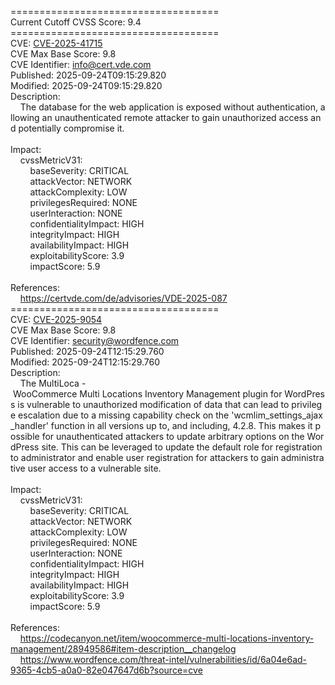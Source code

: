 ====================================<br>Current&nbsp;Cutoff&nbsp;CVSS&nbsp;Score:&nbsp;9.4<br>====================================<br>CVE:&nbsp;<a href="https://nvd.nist.gov/vuln/detail/CVE-2025-41715">CVE-2025-41715</a><br>CVE&nbsp;Max&nbsp;Base&nbsp;Score:&nbsp;9.8<br>CVE&nbsp;Identifier:&nbsp;info@cert.vde.com<br>Published:&nbsp;2025-09-24T09:15:29.820<br>Modified:&nbsp;2025-09-24T09:15:29.820<br>Description:&nbsp;<br>&nbsp;&nbsp;&nbsp;&nbsp;The&nbsp;database&nbsp;for&nbsp;the&nbsp;web&nbsp;application&nbsp;is&nbsp;exposed&nbsp;without&nbsp;authentication,&nbsp;allowing&nbsp;an&nbsp;unauthenticated&nbsp;remote&nbsp;attacker&nbsp;to&nbsp;gain&nbsp;unauthorized&nbsp;access&nbsp;and&nbsp;potentially&nbsp;compromise&nbsp;it.<br><br>Impact:<br>&nbsp;&nbsp;&nbsp;&nbsp;cvssMetricV31:<br>&nbsp;&nbsp;&nbsp;&nbsp;&nbsp;&nbsp;&nbsp;&nbsp;baseSeverity:&nbsp;CRITICAL<br>&nbsp;&nbsp;&nbsp;&nbsp;&nbsp;&nbsp;&nbsp;&nbsp;attackVector:&nbsp;NETWORK<br>&nbsp;&nbsp;&nbsp;&nbsp;&nbsp;&nbsp;&nbsp;&nbsp;attackComplexity:&nbsp;LOW<br>&nbsp;&nbsp;&nbsp;&nbsp;&nbsp;&nbsp;&nbsp;&nbsp;privilegesRequired:&nbsp;NONE<br>&nbsp;&nbsp;&nbsp;&nbsp;&nbsp;&nbsp;&nbsp;&nbsp;userInteraction:&nbsp;NONE<br>&nbsp;&nbsp;&nbsp;&nbsp;&nbsp;&nbsp;&nbsp;&nbsp;confidentialityImpact:&nbsp;HIGH<br>&nbsp;&nbsp;&nbsp;&nbsp;&nbsp;&nbsp;&nbsp;&nbsp;integrityImpact:&nbsp;HIGH<br>&nbsp;&nbsp;&nbsp;&nbsp;&nbsp;&nbsp;&nbsp;&nbsp;availabilityImpact:&nbsp;HIGH<br>&nbsp;&nbsp;&nbsp;&nbsp;&nbsp;&nbsp;&nbsp;&nbsp;exploitabilityScore:&nbsp;3.9<br>&nbsp;&nbsp;&nbsp;&nbsp;&nbsp;&nbsp;&nbsp;&nbsp;impactScore:&nbsp;5.9<br><br>References:&nbsp;<br>&nbsp;&nbsp;&nbsp;&nbsp;https://certvde.com/de/advisories/VDE-2025-087<br>====================================<br>CVE:&nbsp;<a href="https://nvd.nist.gov/vuln/detail/CVE-2025-9054">CVE-2025-9054</a><br>CVE&nbsp;Max&nbsp;Base&nbsp;Score:&nbsp;9.8<br>CVE&nbsp;Identifier:&nbsp;security@wordfence.com<br>Published:&nbsp;2025-09-24T12:15:29.760<br>Modified:&nbsp;2025-09-24T12:15:29.760<br>Description:&nbsp;<br>&nbsp;&nbsp;&nbsp;&nbsp;The&nbsp;MultiLoca&nbsp;-&nbsp;WooCommerce&nbsp;Multi&nbsp;Locations&nbsp;Inventory&nbsp;Management&nbsp;plugin&nbsp;for&nbsp;WordPress&nbsp;is&nbsp;vulnerable&nbsp;to&nbsp;unauthorized&nbsp;modification&nbsp;of&nbsp;data&nbsp;that&nbsp;can&nbsp;lead&nbsp;to&nbsp;privilege&nbsp;escalation&nbsp;due&nbsp;to&nbsp;a&nbsp;missing&nbsp;capability&nbsp;check&nbsp;on&nbsp;the&nbsp;&#x27;wcmlim_settings_ajax_handler&#x27;&nbsp;function&nbsp;in&nbsp;all&nbsp;versions&nbsp;up&nbsp;to,&nbsp;and&nbsp;including,&nbsp;4.2.8.&nbsp;This&nbsp;makes&nbsp;it&nbsp;possible&nbsp;for&nbsp;unauthenticated&nbsp;attackers&nbsp;to&nbsp;update&nbsp;arbitrary&nbsp;options&nbsp;on&nbsp;the&nbsp;WordPress&nbsp;site.&nbsp;This&nbsp;can&nbsp;be&nbsp;leveraged&nbsp;to&nbsp;update&nbsp;the&nbsp;default&nbsp;role&nbsp;for&nbsp;registration&nbsp;to&nbsp;administrator&nbsp;and&nbsp;enable&nbsp;user&nbsp;registration&nbsp;for&nbsp;attackers&nbsp;to&nbsp;gain&nbsp;administrative&nbsp;user&nbsp;access&nbsp;to&nbsp;a&nbsp;vulnerable&nbsp;site.<br><br>Impact:<br>&nbsp;&nbsp;&nbsp;&nbsp;cvssMetricV31:<br>&nbsp;&nbsp;&nbsp;&nbsp;&nbsp;&nbsp;&nbsp;&nbsp;baseSeverity:&nbsp;CRITICAL<br>&nbsp;&nbsp;&nbsp;&nbsp;&nbsp;&nbsp;&nbsp;&nbsp;attackVector:&nbsp;NETWORK<br>&nbsp;&nbsp;&nbsp;&nbsp;&nbsp;&nbsp;&nbsp;&nbsp;attackComplexity:&nbsp;LOW<br>&nbsp;&nbsp;&nbsp;&nbsp;&nbsp;&nbsp;&nbsp;&nbsp;privilegesRequired:&nbsp;NONE<br>&nbsp;&nbsp;&nbsp;&nbsp;&nbsp;&nbsp;&nbsp;&nbsp;userInteraction:&nbsp;NONE<br>&nbsp;&nbsp;&nbsp;&nbsp;&nbsp;&nbsp;&nbsp;&nbsp;confidentialityImpact:&nbsp;HIGH<br>&nbsp;&nbsp;&nbsp;&nbsp;&nbsp;&nbsp;&nbsp;&nbsp;integrityImpact:&nbsp;HIGH<br>&nbsp;&nbsp;&nbsp;&nbsp;&nbsp;&nbsp;&nbsp;&nbsp;availabilityImpact:&nbsp;HIGH<br>&nbsp;&nbsp;&nbsp;&nbsp;&nbsp;&nbsp;&nbsp;&nbsp;exploitabilityScore:&nbsp;3.9<br>&nbsp;&nbsp;&nbsp;&nbsp;&nbsp;&nbsp;&nbsp;&nbsp;impactScore:&nbsp;5.9<br><br>References:&nbsp;<br>&nbsp;&nbsp;&nbsp;&nbsp;https://codecanyon.net/item/woocommerce-multi-locations-inventory-management/28949586#item-description__changelog<br>&nbsp;&nbsp;&nbsp;&nbsp;https://www.wordfence.com/threat-intel/vulnerabilities/id/6a04e6ad-9365-4cb5-a0a0-82e047647d6b?source=cve